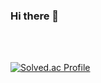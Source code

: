 ### Hi there 👋
  
<br/>
  
<!-- <img src="https://img.shields.io/badge/C-A8B9CC?style=flat&logo=C&logoColor=white"/> -->
  
<br/>
  
[![Solved.ac Profile](http://mazassumnida.wtf/api/v2/generate_badge?boj=ivk)](https://solved.ac/ivk/)

</div>

